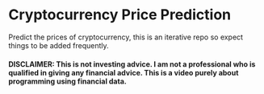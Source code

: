# Cryptocurrency Price Prediction
Predict the prices of cryptocurrency, this is an iterative repo so expect things to be added frequently. 

#### DISCLAIMER: This is not investing advice. I am not a professional who is qualified in giving any financial advice. This is a video purely about programming using financial data.
